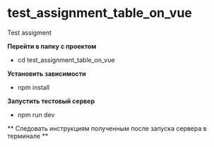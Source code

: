 # test_assignment_table_on_vue

Test assigment

**Перейти в папку с проектом**

- cd test_assignment_table_on_vue

**Установить зависимости**

- npm install

**Запустить тестовый сервер**

- npm run dev

** Следовать инструкциям полученным после запуска сервера в терминале **

